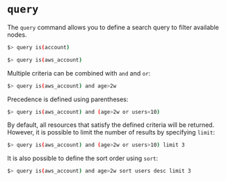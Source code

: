 # `query`

The `query` command allows you to define a search query to filter available nodes.

```bash title="Find accounts across all cloud providers"
$> query is(account)
```

```bash title="Find all AWS accounts"
$> query is(aws_account)
```

Multiple criteria can be combined with `and` and `or`:

```bash title="Find all AWS accounts more than 2 weeks old"
$> query is(aws_account) and age>2w
```

Precedence is defined using parentheses:

```bash title="Find all AWS accounts that are either older than 2 weeks or have more than 10 users"
$> query is(aws_account) and (age>2w or users<10)
```

By default, all resources that satisfy the defined criteria will be returned. However, it is possible to limit the number of results by specifying `limit`:

```bash title="Find 3 AWS accounts that are are either older than 2 weeks or have more than 10 users"
$> query is(aws_account) and (age>2w or users>10) limit 3
```

It is also possible to define the sort order using `sort`:

```bash title="Find the 3 AWS accounts that are more than 2 weeks old with the greatest number of users"
$> query is(aws_account) and age>2w sort users desc limit 3
```
